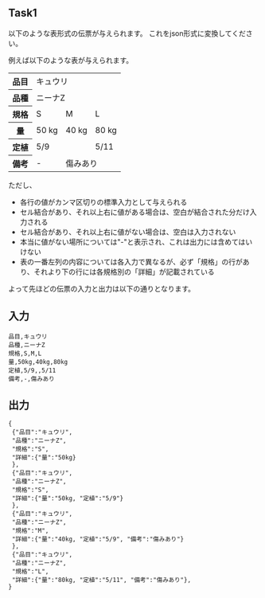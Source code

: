 ## Task1

以下のような表形式の伝票が与えられます。
これをjson形式に変換してください。

例えば以下のような表が与えられます。
<table>
  <tr>
    <th>品目</th>
    <td colspan="3">キュウリ</td>
  </tr>
  <tr>
    <th>品種</th>
    <td colspan="3">ニーナZ</td>
  </tr>
  <tr>
    <th>規格</td>
    <td>S</td>
    <td>M</td>
    <td>L</td>
  </tr>
  <tr>
    <th>量</th>
    <td>50 kg</td>
    <td>40 kg</td>
    <td>80 kg</td>
  </tr>
  <tr>
    <th>定植</th>
    <td colspan="2">5/9</td>
    <td>5/11</td>
  </tr>
  <tr>
    <th>備考</th>
    <td>-</td>
    <td colspan="2">傷みあり</td>
  </tr>
</table>


ただし、
- 各行の値がカンマ区切りの標準入力として与えられる
- セル結合があり、それ以上右に値がある場合は、空白が結合された分だけ入力される
- セル結合があり、それ以上右に値がない場合は、空白は入力されない
- 本当に値がない場所については"-"と表示され、これは出力には含めてはいけない
- 表の一番左列の内容については各入力で異なるが、必ず「規格」の行があり、それより下の行には各規格別の「詳細」が記載されている

よって先ほどの伝票の入力と出力は以下の通りとなります。

## 入力
```plain
品目,キュウリ
品種,ニーナZ
規格,S,M,L
量,50kg,40kg,80kg
定植,5/9,,5/11
備考,-,傷みあり
```

## 出力
```
{
 {"品目":"キュウリ",
 "品種":"ニーナZ",
 "規格":"S",
 "詳細":{"量":"50kg}
 },
 {"品目":"キュウリ",
 "品種":"ニーナZ",
 "規格":"S",
 "詳細":{"量":"50kg, "定植":"5/9"}
 },
 {"品目":"キュウリ",
 "品種":"ニーナZ",
 "規格":"M",
 "詳細":{"量":"40kg, "定植":"5/9", "備考":"傷みあり"}
 },
 {"品目":"キュウリ",
 "品種":"ニーナZ",
 "規格":"L",
 "詳細":{"量":"80kg, "定植":"5/11", "備考":"傷みあり"},
}
```
